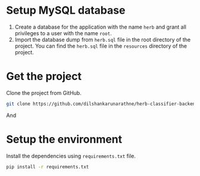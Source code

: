 # Setup MySQL database

1. Create a database for the application with the name `herb` and grant all privileges to a user with the name `root`.
2. Import the database dump from `herb.sql` file in the root directory of the project.
You can find the `herb.sql` file in the `resources` directory of the project.

# Get the project

Clone the project from GitHub.

```bash
git clone https://github.com/dilshankarunarathne/herb-classifier-backend.git
```

And

# Setup the environment

Install the dependencies using `requirements.txt` file.

```bash
pip install -r requirements.txt
```

